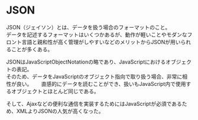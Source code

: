 # JSON
JSON（ジェイソン）とは、データを扱う場合のフォーマットのこと。  
データを記述するフォーマットはいくつかあるが、動作が軽いことやモダンなフロント言語と親和性が高く管理がしやすいなどのメリットからJSONが用いられることが多くある。  

JSONはJavaScriptObjectNotationの略であり、JavaScriptにおけるオブジェクトの表記。　　  
そのため、データをJavaScriptのオブジェクト指向で取り扱う場合、非常に相性が良い。　　
直感的にデータを読むことができ、扱いもJavaScript内で使用するオブジェクトとほとんど同じである。　　

そして、Ajaxなどの便利な通信を実装するためにはJavaScriptが必須であるため、XMLよりJSONの人気が高くなった。
